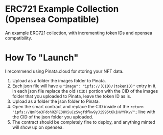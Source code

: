 # ERC721 Example Collection (Opensea Compatible)
An example ERC721 collection, with incrementing token IDs and opensea compatibility.
# How To "Launch"
I recommend using Pinata.cloud for storing your NFT data.
1. Upload as a folder the images folder to Pinata.
2. Each json file will have a ```"image": "ipfs://(CID)/(tokenID)"``` entry in it, in each json file replace the old  ```(CID)``` portion with the CID of the images folder that you uploaded to Pinata, leave the token ID as is.
3. Upload as a folder the json folder to Pinata.
4. Open the smart contract and replace the CID inside of the ```return "ipfs://QmP6o3FdohRZFE3UV5uCzSvgfdfkw9yJiS95t6kiHVYFKv/";``` line with the CID of the json folder you uploaded.
5. The contract should be completely fine to deploy, and anything minted will show up on opensea.
